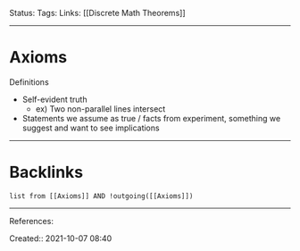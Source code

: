 Status: 
Tags: 
Links: [[Discrete Math Theorems]]
___
# Axioms
Definitions
- Self-evident truth
	- ex) Two non-parallel lines intersect
- Statements we assume as true / facts from experiment, something we suggest and want to see implications
___
# Backlinks
```dataview
list from [[Axioms]] AND !outgoing([[Axioms]])
```
___
References:

Created:: 2021-10-07 08:40
